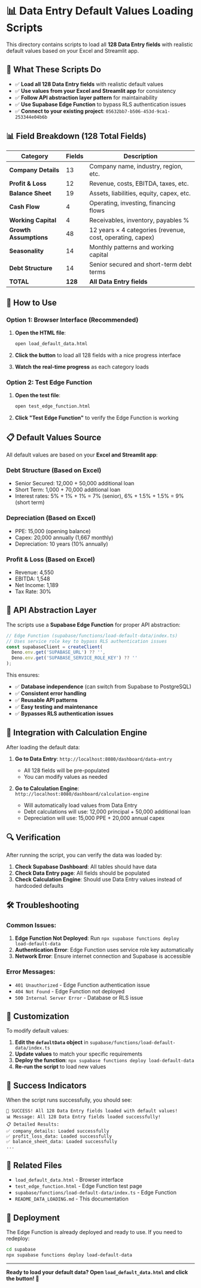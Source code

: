 # 📊 Data Entry Default Values Loading Scripts

This directory contains scripts to load all **128 Data Entry fields** with realistic default values based on your Excel and Streamlit app.

## 🎯 What These Scripts Do

- ✅ **Load all 128 Data Entry fields** with realistic default values
- ✅ **Use values from your Excel and Streamlit app** for consistency
- ✅ **Follow API abstraction layer pattern** for maintainability
- ✅ **Use Supabase Edge Function** to bypass RLS authentication issues
- ✅ **Connect to your existing project**: `05632bb7-b506-453d-9ca1-253344e04b6b`

## 📊 Field Breakdown (128 Total Fields)

| Category | Fields | Description |
|----------|--------|-------------|
| **Company Details** | 13 | Company name, industry, region, etc. |
| **Profit & Loss** | 12 | Revenue, costs, EBITDA, taxes, etc. |
| **Balance Sheet** | 19 | Assets, liabilities, equity, capex, etc. |
| **Cash Flow** | 4 | Operating, investing, financing flows |
| **Working Capital** | 4 | Receivables, inventory, payables % |
| **Growth Assumptions** | 48 | 12 years × 4 categories (revenue, cost, operating, capex) |
| **Seasonality** | 14 | Monthly patterns and working capital |
| **Debt Structure** | 14 | Senior secured and short-term debt terms |
| **TOTAL** | **128** | **All Data Entry fields** |

## 🚀 How to Use

### Option 1: Browser Interface (Recommended)

1. **Open the HTML file**:
   ```bash
   open load_default_data.html
   ```

2. **Click the button** to load all 128 fields with a nice progress interface

3. **Watch the real-time progress** as each category loads

### Option 2: Test Edge Function

1. **Open the test file**:
   ```bash
   open test_edge_function.html
   ```

2. **Click "Test Edge Function"** to verify the Edge Function is working

## 📋 Default Values Source

All default values are based on your **Excel and Streamlit app**:

### **Debt Structure** (Based on Excel)
- Senior Secured: 12,000 + 50,000 additional loan
- Short Term: 1,000 + 70,000 additional loan
- Interest rates: 5% + 1% + 1% = 7% (senior), 6% + 1.5% + 1.5% = 9% (short term)

### **Depreciation** (Based on Excel)
- PPE: 15,000 (opening balance)
- Capex: 20,000 annually (1,667 monthly)
- Depreciation: 10 years (10% annually)

### **Profit & Loss** (Based on Excel)
- Revenue: 4,550
- EBITDA: 1,548
- Net Income: 1,189
- Tax Rate: 30%

## 🔧 API Abstraction Layer

The scripts use a **Supabase Edge Function** for proper API abstraction:

```typescript
// Edge Function (supabase/functions/load-default-data/index.ts)
// Uses service role key to bypass RLS authentication issues
const supabaseClient = createClient(
  Deno.env.get('SUPABASE_URL') ?? '',
  Deno.env.get('SUPABASE_SERVICE_ROLE_KEY') ?? ''
);
```

This ensures:
- ✅ **Database independence** (can switch from Supabase to PostgreSQL)
- ✅ **Consistent error handling**
- ✅ **Reusable API patterns**
- ✅ **Easy testing and maintenance**
- ✅ **Bypasses RLS authentication issues**

## 🎯 Integration with Calculation Engine

After loading the default data:

1. **Go to Data Entry**: `http://localhost:8080/dashboard/data-entry`
   - All 128 fields will be pre-populated
   - You can modify values as needed

2. **Go to Calculation Engine**: `http://localhost:8080/dashboard/calculation-engine`
   - Will automatically load values from Data Entry
   - Debt calculations will use: 12,000 principal + 50,000 additional loan
   - Depreciation will use: 15,000 PPE + 20,000 annual capex

## 🔍 Verification

After running the script, you can verify the data was loaded by:

1. **Check Supabase Dashboard**: All tables should have data
2. **Check Data Entry page**: All fields should be populated
3. **Check Calculation Engine**: Should use Data Entry values instead of hardcoded defaults

## 🛠️ Troubleshooting

### Common Issues:

1. **Edge Function Not Deployed**: Run `npx supabase functions deploy load-default-data`
2. **Authentication Error**: Edge Function uses service role key automatically
3. **Network Error**: Ensure internet connection and Supabase is accessible

### Error Messages:

- `401 Unauthorized` - Edge Function authentication issue
- `404 Not Found` - Edge Function not deployed
- `500 Internal Server Error` - Database or RLS issue

## 📝 Customization

To modify default values:

1. **Edit the `defaultData` object** in `supabase/functions/load-default-data/index.ts`
2. **Update values** to match your specific requirements
3. **Deploy the function**: `npx supabase functions deploy load-default-data`
4. **Re-run the script** to load new values

## 🎉 Success Indicators

When the script runs successfully, you should see:

```
🎉 SUCCESS! All 128 Data Entry fields loaded with default values!
📊 Message: All 128 Data Entry fields loaded successfully!
📋 Detailed Results:
✅ company_details: Loaded successfully
✅ profit_loss_data: Loaded successfully
✅ balance_sheet_data: Loaded successfully
...
```

## 🔗 Related Files

- `load_default_data.html` - Browser interface
- `test_edge_function.html` - Edge Function test page
- `supabase/functions/load-default-data/index.ts` - Edge Function
- `README_DATA_LOADING.md` - This documentation

## 🚀 Deployment

The Edge Function is already deployed and ready to use. If you need to redeploy:

```bash
cd supabase
npx supabase functions deploy load-default-data
```

---

**Ready to load your default data? Open `load_default_data.html` and click the button! 🚀** 